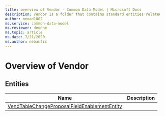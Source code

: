 ```yaml
---
title: overview of Vendor - Common Data Model | Microsoft Docs
description: Vendor is a folder that contains standard entities related to the Common Data Model.
author: nenad1002
ms.service: common-data-model
ms.reviewer: deonhe
ms.topic: article
ms.date: 7/21/2020
ms.author: nebanfic
---
```


# Overview of Vendor


## Entities

|Name|Description|
|---|---|
|[VendTableChangeProposalFieldEnablementEntity](VendTableChangeProposalFieldEnablementEntity.md)||
